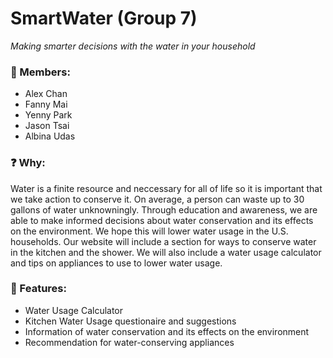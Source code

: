 # SmartWater (Group 7)
_Making smarter decisions with the water in your household_

### :busts_in_silhouette: Members:
* Alex Chan 
* Fanny Mai 
* Yenny Park 
* Jason Tsai
* Albina Udas

### :question: Why:
Water is a finite resource and neccessary for all of life so it is important that we take action to conserve it. On average, a person can waste up to 30 gallons of water unknowningly. Through education and awareness, we are able to make informed decisions about water conservation and its effects on the environment. We hope this will lower water usage in the U.S. households. Our website will include a section for ways to conserve water in the kitchen and the shower. We will also include a water usage calculator and tips on appliances to use to lower water usage.

### :star2: Features:
* Water Usage Calculator
* Kitchen Water Usage questionaire and suggestions
* Information of water conservation and its effects on the environment
* Recommendation for water-conserving appliances
